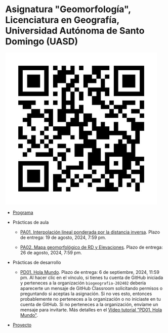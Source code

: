 # Asignatura "Geomorfología", Licenciatura en Geografía, Universidad Autónoma de Santo Domingo (UASD)

![](qr.jpg)

- [Programa](programa-geomorfologia-202402.pdf)

- Prácticas de aula

  - [PA01. Interpolación lineal ponderada por la distancia inversa](https://github.com/geomorfologia-202402/geomorfologia-202402-pa01-interpolacion-idw). Plazo de entrega: 19 de agosto, 2024, 7:59 pm.
  
  - [PA02. Mapa geomorfológico de RD y Elevaciones](https://github.com/geomorfologia-master/mapa-geomorfologico-rd-y-elevaciones). Plazo de entrega: 26 de agosto, 2024, 7:59 pm.

- Prácticas de desarrollo

  - [PD01. Hola Mundo](https://classroom.github.com/a/wy0aU1nv). Plazo de entrega: 6 de septiembre, 2024, 11:59 pm. Al hacer clic en el vínculo, si tienes tu cuenta de GitHub iniciada y perteneces a la organización `biogeografia-202402` debería aparecerte un mensaje de GitHub Classroom solicitando permisos o preguntando si aceptas la asignación. Si no ves esto, entonces probablemente no perteneces a la organización o no iniciaste en tu cuenta de GitHub. Si no perteneces a la organización, envíame un mensaje para invitarte. Más detalles en el [Vídeo tutorial "PD01. Hola Mundo"](https://drive.google.com/file/d/1om49HJ7ndANraUPuT5a5gYEZRlELMoXB/view?usp=drive_link).

- [Proyecto](https://github.com/geomorfologia-202402/proyecto)

